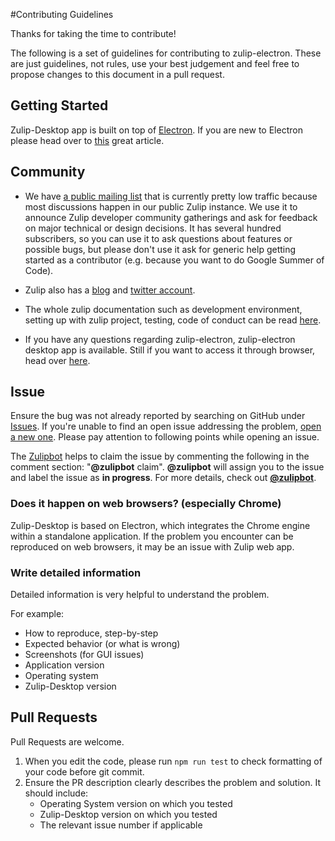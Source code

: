 #Contributing Guidelines

Thanks for taking the time to contribute!

The following is a set of guidelines for contributing to zulip-electron. These are just guidelines, not rules, use your best judgement and feel free to propose changes to this document in a pull request.

## Getting Started

Zulip-Desktop app is built on top of [Electron](http://electron.atom.io/). If you are new to Electron please head over to [this](http://jlord.us/essential-electron/) great article.

## Community

* We have
[a public mailing list](https://groups.google.com/forum/#!forum/zulip-devel)
that is currently pretty low traffic because most discussions happen
in our public Zulip instance.  We use it to announce Zulip developer
community gatherings and ask for feedback on major technical or design
decisions.  It has several hundred subscribers, so you can use it to
ask questions about features or possible bugs, but please don't use it
ask for generic help getting started as a contributor (e.g. because
you want to do Google Summer of Code).

* Zulip also has a [blog](https://blog.zulip.org/) and
  [twitter account](https://twitter.com/zuliposs).

* The whole zulip documentation such as development environment, setting up with zulip project, testing, code of conduct can be read [here](https://zulip.readthedocs.io).

* If you have any questions regarding zulip-electron, zulip-electron desktop app is available. Still if you want to access it through browser, head over [here](https://chat.zulip.org/#narrow/stream/electron).

## Issue
Ensure the bug was not already reported by searching on GitHub under [Issues](https://github.com/zulip/zulip-electron/issues). If you're unable to find an open issue addressing the problem, [open a new one](https://github.com/zulip/zulip-electron/issues/new). Please pay attention to following points while opening an issue.

The [Zulipbot](https://github.com/zulip/zulipbot) helps to claim the issue by commenting the following in the comment section: "**@zulipbot** claim". **@zulipbot** will assign you to the issue and label the issue as **in progress**. For more details, check out [**@zulipbot**](https://github.com/zulip/zulipbot).

### Does it happen on web browsers? (especially Chrome)
Zulip-Desktop is based on Electron, which integrates the Chrome engine within a standalone application.
If the problem you encounter can be reproduced on web browsers, it may be an issue with Zulip web app.

### Write detailed information
Detailed information is very helpful to understand the problem.

For example:
* How to reproduce, step-by-step
* Expected behavior (or what is wrong)
* Screenshots (for GUI issues)
* Application version
* Operating system
* Zulip-Desktop version


## Pull Requests
Pull Requests are welcome. 

1. When you edit the code, please run `npm run test` to check formatting of your code before git commit.
2. Ensure the PR description clearly describes the problem and solution. It should include:
   * Operating System version on which you tested
   * Zulip-Desktop version on which you tested
   * The relevant issue number if applicable